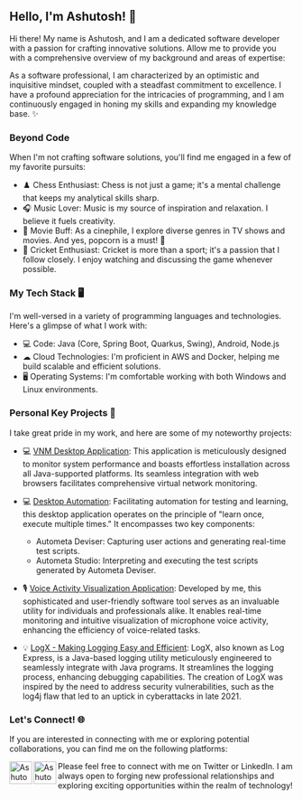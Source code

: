 <h2> Hello, I'm Ashutosh! 👋</h2>

<p>Hi there! My name is Ashutosh, and I am a dedicated software developer with a passion for crafting innovative solutions. Allow me to provide you with a comprehensive overview of my background and areas of expertise:</p>

<p>As a software professional, I am characterized by an optimistic and inquisitive mindset, coupled with a steadfast commitment to excellence. I have a profound appreciation for the intricacies of programming, and I am continuously engaged in honing my skills and expanding my knowledge base. ✨</p>

### Beyond Code

When I'm not crafting software solutions, you'll find me engaged in a few of my favorite pursuits:

- ♟️ Chess Enthusiast: Chess is not just a game; it's a mental challenge that keeps my analytical skills sharp.
- 🎧 Music Lover: Music is my source of inspiration and relaxation. I believe it fuels creativity.
- 🍿 Movie Buff: As a cinephile, I explore diverse genres in TV shows and movies. And yes, popcorn is a must! 🍿
- 🏏 Cricket Enthusiast: Cricket is more than a sport; it's a passion that I follow closely. I enjoy watching and discussing the game whenever possible.

<h3>My Tech Stack 🖥️</h3>

<p>I'm well-versed in a variety of programming languages and technologies. Here's a glimpse of what I work with:</p>

- 💻 Code: Java (Core, Spring Boot, Quarkus, Swing), Android, Node.js
- ☁ Cloud Technologies: I'm proficient in AWS and Docker, helping me build scalable and efficient solutions.
- 🖥️ Operating Systems: I'm comfortable working with both Windows and Linux environments.

<h3>Personal Key Projects 🚀</h3>

<p>I take great pride in my work, and here are some of my noteworthy projects:</p>

- 💻 [VNM Desktop Application](#link): This application is meticulously designed to monitor system performance and boasts effortless installation across all Java-supported platforms. Its seamless integration with web browsers facilitates comprehensive virtual network monitoring.

- 💻 [Desktop Automation](#link): Facilitating automation for testing and learning, this desktop application operates on the principle of "learn once, execute multiple times." It encompasses two key components:
  - Autometa Deviser: Capturing user actions and generating real-time test scripts.
  - Autometa Studio: Interpreting and executing the test scripts generated by Autometa Deviser.

- 🎙️ [Voice Activity Visualization Application](#voice-activity-visualization): Developed by me, this sophisticated and user-friendly software tool serves as an invaluable utility for individuals and professionals alike. It enables real-time monitoring and intuitive visualization of microphone voice activity, enhancing the efficiency of voice-related tasks.

- 💡 [LogX - Making Logging Easy and Efficient](#logx): LogX, also known as Log Express, is a Java-based logging utility meticulously engineered to seamlessly integrate with Java programs. It streamlines the logging process, enhancing debugging capabilities. The creation of LogX was inspired by the need to address security vulnerabilities, such as the log4j flaw that led to an uptick in cyberattacks in late 2021.

<h3>Let's Connect! 🌐</h3>

<p>If you are interested in connecting with me or exploring potential collaborations, you can find me on the following platforms:</p>

<a href="https://twitter.com/">
  <img align="left" alt="Ashutosh's Twitter" src="https://img.icons8.com/color/512/twitter.png" width="40" height="40"/>
</a>

<a href="https://www.linkedin.com/in/ashutosh-pandey-7b9424221/">
  <img align="left" alt="Ashutosh's LinkedIn" src="https://img.icons8.com/color/512/linkedin.png" width="40" height="40"/>
</a>

<p>Please feel free to connect with me on Twitter or LinkedIn. I am always open to forging new professional relationships and exploring exciting opportunities within the realm of technology!</p>
